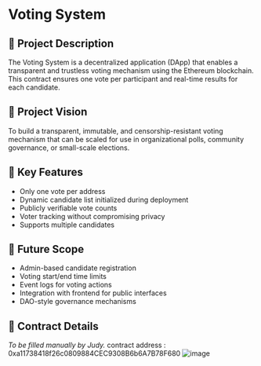 
# Voting System

## 📝 Project Description
The Voting System is a decentralized application (DApp) that enables a transparent and trustless voting mechanism using the Ethereum blockchain. This contract ensures one vote per participant and real-time results for each candidate.

## 🎯 Project Vision
To build a transparent, immutable, and censorship-resistant voting mechanism that can be scaled for use in organizational polls, community governance, or small-scale elections.

## 🔑 Key Features
- Only one vote per address
- Dynamic candidate list initialized during deployment
- Publicly verifiable vote counts
- Voter tracking without compromising privacy
- Supports multiple candidates

## 🌱 Future Scope
- Admin-based candidate registration
- Voting start/end time limits
- Event logs for voting actions
- Integration with frontend for public interfaces
- DAO-style governance mechanisms

## 📄 Contract Details
*To be filled manually by Judy.*
contract address : 0xa11738418f26c0809884CEC9308B6b6A7B78F680
![image](https://github.com/user-attachments/assets/1b5d7497-d06f-43a1-9636-9abb4536a8e6)

